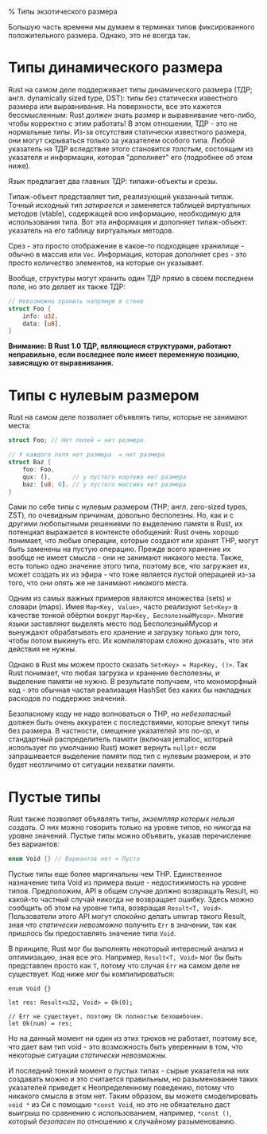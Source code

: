 % Типы экзотического размера

Большую часть времени мы думаем в терминах типов фиксированного положительного
размера. Однако, это не всегда так.


# Типы динамического размера 

Rust на самом деле поддерживает типы динамического размера (ТДР; англ. 
dynamically sized type, DST): типы без статически известного размера или 
выравнивания. На поверхности, все это кажется бессмысленным: Rust *должен* 
знать размер и выравнивание чего-либо, чтобы корректно с этим работать! В 
этом отношении,  ТДР - это не нормальные типы. Из-за отсутствия статически 
известного размера, они могут скрываться только за указателем особого типа. 
Любой указатель на ТДР вследствие этого становится *толстым*, состоящим из
указателя и информации, которая "дополняет" его (подробнее об этом ниже).

Язык предлагает два главных ТДР: типажи-объекты и срезы.

Типаж-объект представляет тип, реализующий указанный типаж. Точный исходный тип
*затирается* и заменяется таблицей виртуальных методов (vtable), содержащей всю
информацию, необходимую для использования типа. Вот эта информация и дополняет
типаж-объект: указатель на его таблицу виртуальных методов.

Срез - это просто отображение в какое-то подходящее хранилище - обычно в массив
или `Vec`. Информация, которая дополняет срез - это просто количество элементов,
на которые он указывает.

Вообще, структуры могут хранить один ТДР прямо в своем последнем поле, но это
делает их также ТДР:

```rust
// Невозможно хранить напрямую в стеке
struct Foo {
    info: u32,
    data: [u8],
}
```

**Внимание: В Rust 1.0 ТДР, являющиеся структурами, работают неправильно, если
 последнее поле имеет переменную позицию, зависящую от выравнивания.**



# Типы с нулевым размером 

Rust на самом деле позволяет объявлять типы, которые не занимают места:

```rust
struct Foo; // Нет полей = нет размера

// У каждого поля нет размера  = нет размера
struct Baz {
    foo: Foo,
    qux: (),      // у пустого кортежа нет размера
    baz: [u8; 0], // у пустого массива нет размера
}
```

Сами по себе типы с нулевым размером (ТНР; англ. zero-sized types, ZST), по 
очевидным причинам, довольно бесполезны. Но, как и с другими любопытными 
решениями по выделению памяти в Rust, их потенциал выражается в контексте 
обобщений: Rust очень хорошо понимает, что любые операции, которые создают 
или хранят ТНР, могут быть заменены на пустую операцию. Прежде всего хранение
их вообще не имеет смысла - они не занимают никакого места. Также, есть 
только одно значение этого типа, поэтому все, что загружает их, может создать
их из эфира - что тоже является пустой операцией из-за того, что они опять же
не занимают никакого места.

Одним из самых важных примеров являются множества (sets) и словари (maps). Имея
`Map<Key, Value>`, часто реализуют `Set<Key>` в качестве тонкой обёртки вокруг
`Map<Key, БесполезныйМусор>`. Многие языки заставляют выделять место под
БесполезныйМусор и вынуждают обрабатывать его хранение и загрузку только для
того, чтобы потом выкинуть его. Их компиляторам сложно доказать, что эти действия
не нужны.

Однако в Rust мы можем просто сказать `Set<Key> = Map<Key, ()>`. Так Rust
понимает, что любая загрузка и хранение бесполезны, и выделение памяти не нужно.
В результате получаем, что мономорфный код - это обычная частая реализация
HashSet без каких бы накладных расходов по поддержке значений.

Безопасному коду не надо волноваться о ТНР, но *небезопасный* должен быть очень
аккуратен с последствиями, которые влекут типы без размера. В частности,
смещение указателей это no-op, и стандартный распределитель памяти (включая
jemalloc, который использует по умолчанию Rust) может вернуть `nullptr` если
запрашивается выделение памяти под тип с нулевым размером, и это будет
неотличимо от ситуации нехватки памяти.



# Пустые типы

Rust также позволяет объявлять типы, *экземпляр которых нельзя создать*. О них
можно говорить только на уровне типов, но никогда на уровне значений. Пустые
типы можно объявить, указав перечисление без вариантов:

```rust
enum Void {} // Вариантов нет = Пусто
```

Пустые типы еще более маргинальны чем ТНР. Единственное назначение типа Void из
примера выше - недостижимость на уровне типов. Предположим, API в общем случае
должно возвращать Result, но какой-то частный случай никогда не возвращает
ошибку. Здесь можно сообщить об этом на уровне типа, возвращая `Result<T,
Void>`. Пользователи этого API могут спокойно делать unwrap такого Result, зная
что *статически невозможно* получить `Err` в значении, так как пришлось бы
предоставлять значение типа `Void`.

В принципе, Rust мог бы выполнять некоторый интересный анализ и оптимизацию,
зная все это. Например, `Result<T, Void>` мог бы быть представлен просто как
`T`, потому что случая `Err` на самом деле не существует. Код ниже *мог* бы
компилироваться:

```rust,ignore
enum Void {}

let res: Result<u32, Void> = Ok(0);

// Err не существует, поэтому Ok полностью безошибочен.
let Ok(num) = res;
```

Но на данный момент ни один из этих трюков не работает, поэтому все, что дает
вам тип void - это возможность быть уверенным в том, что некоторые ситуации
*статически невозможны*.

И последний тонкий момент о пустых типах - сырые указатели на них создавать
можно и это считается правильным, но разыменование таких указателей приведет к
Неопределенному поведению, потому что никакого смысла в этом нет. Таким образом,
вы можете смоделировать `void *` из Си с помощью `*const Void`, но это не
обязательно даст выигрыш по сравнению с использованием, например, `*const ()`,
который *безопасен* по отношению к случайному разыменованию.
